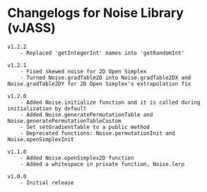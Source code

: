 # Changelogs for Noise Library (vJASS)

    v1.2.2
        - Replaced 'getIntegerInt' names into 'getRandomInt'
 
    v1.2.1
        - Fixed skewed noise for 2D Open Simplex
        - Turned Noise.gradTable2D into Noise.gradTable2DX and Noise.gradTable2DY for 2D Open Simplex's extrapolation fix

    v1.2.0
        - Added Noise.initialize function and it is called during initialization by default
        - Added Noise.generatePermutationTable and Noise.generatePermutationTableCustom
        - Set setGradientTable to a public method
        - Deprecated functions: Noise.permutationInit and Noise.openSimplexInit

    v1.1.0
        - Added Noise.openSimplex2D function
        - Added a whitespace in private function, Noise.lerp

    v1.0.0
        - Initial release
